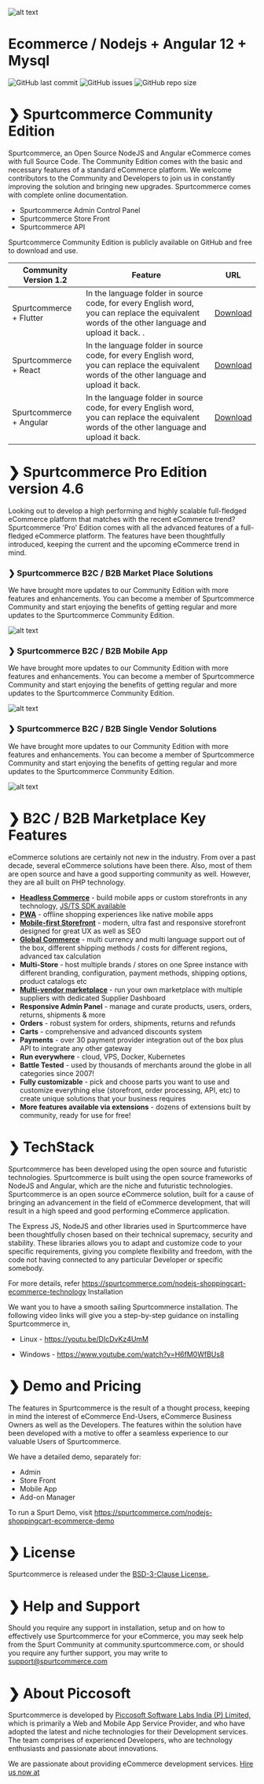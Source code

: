 ![alt text](https://raw.githubusercontent.com/developersuresh/spurtcommerce/master/img/spurtcommerce-b2c-b2b.png "spurtcommerce Logo")

# Ecommerce / Nodejs + Angular 12 + Mysql 

![GitHub last commit](https://img.shields.io/github/last-commit/spurtcommerce/spurtcommerce)
![GitHub issues](https://img.shields.io/github/issues/spurtcommerce/spurtcommerce)
![GitHub repo size](https://img.shields.io/github/repo-size/spurtcommerce/spurtcommerce?color=orange)

#  ❯ Spurtcommerce Community Edition

Spurtcommerce, an Open Source NodeJS and Angular eCommerce comes with full Source Code. The Community Edition comes with the basic and necessary features of a standard eCommerce platform. We welcome contributors to the Community and Developers to join us in constantly improving the solution and bringing new upgrades. Spurtcommerce comes with complete online documentation.

*	Spurtcommerce Admin Control Panel 
*	Spurtcommerce Store Front
*	Spurtcommerce API 

Spurtcommerce Community Edition is publicly available on GitHub and free to download and use. 

| Community Version 1.2 | Feature | URL |
| ------ | ------ | ------ |
| Spurtcommerce  + Flutter  | In the language folder in source code, for every English word, you can replace the equivalent words of the other language and upload it back. .| [Download](https://accounts.spurtcommerce.com/)
| Spurtcommerce  + React | In the language folder in source code, for every English word, you can replace the equivalent words of the other language and upload it back. | [Download](https://accounts.spurtcommerce.com/)
| Spurtcommerce  + Angular | In the language folder in source code, for every English word, you can replace the equivalent words of the other language and upload it back. | [Download](https://accounts.spurtcommerce.com/)



#  ❯ Spurtcommerce Pro Edition version  4.6

Looking out to develop a high performing and highly scalable full-fledged eCommerce platform that matches with the recent eCommerce trend? Spurtcommerce 'Pro' Edition comes with all the advanced features of a full-fledged eCommerce platform. The features have been thoughtfully introduced, keeping the current and the upcoming eCommerce trend in mind. 

### ❯ Spurtcommerce B2C / B2B Market Place Solutions
We have brought more updates to our Community Edition with more features and enhancements. You can become a member of Spurtcommerce Community and start enjoying the benefits of getting regular and more updates to the Spurtcommerce Community Edition.

![alt text](https://raw.githubusercontent.com/developersuresh/spurtcommerce/master/img/spurtcommerce-multivendor.png "spurtcommerce Logo")

### ❯ Spurtcommerce B2C / B2B Mobile App
We have brought more updates to our Community Edition with more features and enhancements. You can become a member of Spurtcommerce Community and start enjoying the benefits of getting regular and more updates to the Spurtcommerce Community Edition.

![alt text](https://raw.githubusercontent.com/developersuresh/spurtcommerce/master/img/spurtcommerce-mobileapp.png "spurtcommerce Logo")


### ❯ Spurtcommerce B2C / B2B Single Vendor Solutions
We have brought more updates to our Community Edition with more features and enhancements. You can become a member of Spurtcommerce Community and start enjoying the benefits of getting regular and more updates to the Spurtcommerce Community Edition.


![alt text](https://raw.githubusercontent.com/developersuresh/spurtcommerce/master/img/spurtcommerce-singlevendor.png "spurtcommerce Logo")

# ❯ B2C  / B2B Marketplace Key Features 

eCommerce solutions are certainly not new in the industry. From over a past decade, several eCommerce solutions have been there. Also, most of them are open source and have a good supporting community as well. However, they are all built on PHP technology. 
<ul>
<li><strong><a href="#" rel="nofollow">Headless Commerce</a></strong> - build mobile apps or custom storefronts in any technology, <a href="#">JS/TS SDK available</a></li>
<li><strong><a href="#" rel="nofollow">PWA</a></strong> - offline shopping experiences like native mobile apps</li>
<li><strong><a href="#" rel="nofollow">Mobile-first Storefront</a></strong> - modern, ultra fast and responsive storefront designed for great UX as well as SEO</li>
<li><strong><a href="#" rel="nofollow">Global Commerce</a></strong> - multi currency and multi language support out of the box, different shipping methods / costs for different regions, advanced tax calculation</li>
<li><strong>Multi-Store</strong> - host multiple brands / stores on one Spree instance with different branding, configuration, payment methods, shipping options, product catalogs etc</li>
<li><strong><a href="#" rel="nofollow">Multi-vendor marketplace</a></strong> - run your own marketplace with multiple suppliers with dedicated Supplier Dashboard</li>
<li><strong>Responsive Admin Panel</strong> - manage and curate products, users, orders, returns, shipments &amp; more</li>
<li><strong>Orders</strong> - robust system for orders, shipments, returns and refunds</li>
<li><strong>Carts</strong> -  comprehensive and advanced discounts system</li>
<li><strong>Payments</strong> - over 30 payment provider integration out of the box plus API to integrate any other gateway</li>
<li><strong>Run everywhere</strong> - cloud, VPS, Docker, Kubernetes</li>
<li><strong>Battle Tested</strong> - used by thousands of merchants around the globe in all categories since 2007!</li>
<li><strong>Fully customizable</strong> - pick and choose parts you want to use and customize everything else (storefront, order processing, API, etc) to create unique solutions that your business requires</li>
<li><strong>More features available via extensions</strong> - dozens of extensions built by community, ready for use for free!</li>
</ul>


# ❯ TechStack
Spurtcommerce has been developed using the open source and futuristic technologies. Spurtcommerce is built using the open source frameworks of NodeJS and Angular, which are the niche and futuristic technologies. Spurtcommerce is an open source eCommerce solution, built for a cause of bringing an advancement in the field of eCommerce development, that will result in a high speed and good performing eCommerce application.

The Express JS, NodeJS and other libraries used in Spurtcommerce have been thoughtfully chosen  based on their technical supremacy, security and stability. These libraries allows you to adapt and customize code to your specific requirements, giving you complete flexibility and freedom, with the code not having connected to any particular Developer or specific somebody.

For more details, refer https://spurtcommerce.com/nodejs-shoppingcart-ecommerce-technology
Installation

We want you to have a smooth sailing Spurtcommerce installation. The following video links will give you a step-by-step guidance on installing Spurtcommerce in,

* Linux - https://youtu.be/DIcDvKz4UmM

* Windows - https://www.youtube.com/watch?v=H6fM0WfBUs8

# ❯ Demo and Pricing 

The features in Spurtcommerce is the result of a thought process, keeping in mind the interest of eCommerce End-Users, eCommerce Business Owners as well as the Developers. The features within the solution have been developed with a motive to offer a seamless experience to our valuable Users of Spurtcommerce. 

We have a detailed demo, separately for:

*	Admin
*	Store Front
*	Mobile App
*	Add-on Manager 

To run a Spurt Demo, visit https://spurtcommerce.com/nodejs-shoppingcart-ecommerce-demo



# ❯ License

Spurtcommerce is released under the [BSD-3-Clause License.](https://github.com/spurtcommerce/spurtcommerce/blob/master/LICENSE).

# ❯ Help and Support

Should you require any support in installation, setup and on how to effectively use Spurtcommerce for your eCommerce, you may seek help from the Spurt Community at community.spurtcommerce.com, or should you require any further support, you may write to support@spurtcommerce.com

# ❯ About Piccosoft
Spurtcommerce is developed by [Piccosoft Software Labs India (P) Limited,](http://www.piccosoft.com) which is primarily a Web and Mobile App Service Provider, and who have adopted the latest and niche technologies for their Development services. The team comprises of experienced Developers, who are technology enthusiasts and passionate about innovations.

We are passionate about providing eCommerce development services. [Hire us now at](https://spurtcommerce.com/nodejs-shoppingcart-ecommerce-hire-developers) 

